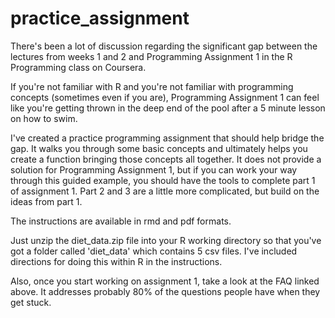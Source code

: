 practice_assignment
===================

There's been a lot of discussion regarding the significant gap between the lectures from weeks 1 and 2 and Programming Assignment 1 in the R Programming class on Coursera.  

If you're not familiar with R and you're not familiar with programming concepts (sometimes even if you are), Programming Assignment 1 can feel like you're getting thrown in the deep end of the pool after a 5 minute lesson on how to swim.

I've created a practice programming assignment that should help bridge the gap.  It walks you through some basic concepts and ultimately helps you create a function bringing those concepts all together.  It does not provide a solution for Programming Assignment 1, but if you can work your way through this guided example, you should have the tools to complete part 1 of assignment 1.  Part 2 and 3 are a little more complicated, but build on the ideas from part 1.

The instructions are available in rmd and pdf formats.

Just unzip the diet_data.zip file into your R working directory so that you've got a folder called 'diet_data' which contains 5 csv files.  I've included directions for doing this within R in the instructions.

Also, once you start working on assignment 1, take a look at the FAQ linked above.  It addresses probably 80% of the questions people have when they get stuck.
